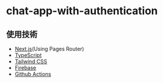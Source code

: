 # chat-app-with-authentication

## 使用技術

- [Next.js](https://nextjs.org/)(Using Pages Router)
- [TypeScript](https://www.typescriptlang.org/)
- [Tailwind CSS](https://tailwindcss.com/)
- [Firebase](https://firebase.google.com/?hl=ja/)
- [Github Actions](https://github.co.jp/features/actions/)